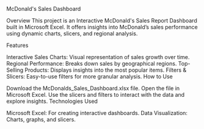 McDonald's Sales Dashboard

Overview
This project is an Interactive McDonald's Sales Report Dashboard built in Microsoft Excel. It offers insights into McDonald’s sales performance using dynamic charts, slicers, and regional analysis.

Features

Interactive Sales Charts: Visual representation of sales growth over time.
Regional Performance: Breaks down sales by geographical regions.
Top-Selling Products: Displays insights into the most popular items.
Filters & Slicers: Easy-to-use filters for more granular analysis.
How to Use

Download the McDonalds_Sales_Dashboard.xlsx file.
Open the file in Microsoft Excel.
Use the slicers and filters to interact with the data and explore insights.
Technologies Used

Microsoft Excel: For creating interactive dashboards.
Data Visualization: Charts, graphs, and slicers.
